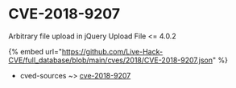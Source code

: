 # CVE-2018-9207

Arbitrary file upload in jQuery Upload File <= 4.0.2

{% embed url="https://github.com/Live-Hack-CVE/full_database/blob/main/cves/2018/CVE-2018-9207.json" %}


* cved-sources ~> [cve-2018-9207](https://zeste.alice-snow.ru/2018/database/cve-2018-9207/cve-2018-9207-cved-sources)